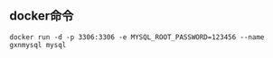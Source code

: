 ## docker命令
```shell
docker run -d -p 3306:3306 -e MYSQL_ROOT_PASSWORD=123456 --name gxnmysql mysql
```